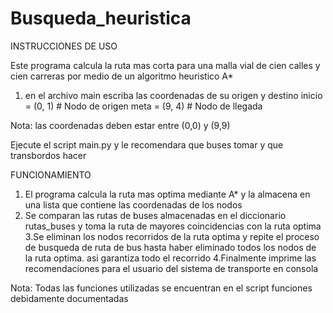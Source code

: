 # Busqueda_heuristica
INSTRUCCIONES DE USO

Este programa calcula la  ruta mas corta para una malla vial de 
cien calles y cien carreras por medio de un algoritmo heuristico A*

1. en el archivo main escriba las coordenadas de su origen y destino
inicio = (0, 1)  # Nodo de origen
meta = (9, 4)    # Nodo de llegada

Nota: las coordenadas deben estar entre (0,0) y (9,9)

Ejecute el script main.py y le recomendara que buses tomar y que 
transbordos hacer 


FUNCIONAMIENTO
1. El programa calcula la ruta mas optima mediante A* y la almacena
 en una lista que contiene las coordenadas de los nodos
2. Se comparan las rutas de buses almacenadas en el 
diccionario rutas_buses y toma la ruta de mayores coincidencias con 
la ruta optima
3.Se eliminan los nodos recorridos de la ruta optima y repite
el proceso de busqueda de ruta de bus hasta haber eliminado todos los 
nodos de la ruta optima. asi garantiza todo el recorrido
4.Finalmente imprime las recomendaciones para el usuario del 
sistema de transporte en consola

Nota: Todas las funciones utilizadas se encuentran en el script funciones
debidamente documentadas

